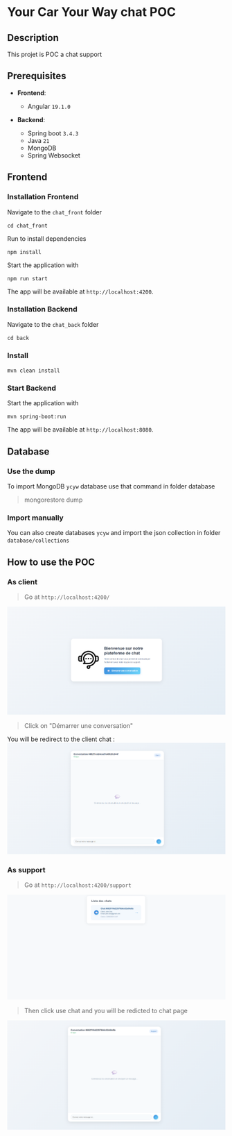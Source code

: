 # Your Car Your Way chat POC

## Description
This projet is POC a chat support 

## Prerequisites
- **Frontend**:
  - Angular  `19.1.0`
  
- **Backend**:
  - Spring boot `3.4.3` 
  - Java `21`
  - MongoDB 
  - Spring Websocket 
  

## Frontend

### Installation Frontend 

Navigate to the `chat_front` folder
```
cd chat_front
```
Run to install dependencies
``` 
npm install
``` 

Start the application with
``` 
npm run start
``` 

The app will be available at `http://localhost:4200`.


### Installation Backend

Navigate to the `chat_back` folder
```
cd back
```

### Install
```
mvn clean install
```

### Start Backend
Start the application with
``` 
mvn spring-boot:run
``` 

The app will be available at `http://localhost:8080`.

## Database  

### Use the dump

To import MongoDB `ycyw` database use that command in folder database
> mongorestore dump

### Import manually 

You can also create databases `ycyw` and import the json collection in folder `database/collections`

## How to use the POC 

### As client 
> Go at `http://localhost:4200/` 

![client home page](./resources/images/chat_client_home.png)

> Click on "Démarrer une conversation"

You will be redirect to the client chat : 
![client chat](./resources/images/chat_client.png)

### As support 

> Go at `http://localhost:4200/support` 

![client chat](./resources/images/chat_support_list.png)

> Then click use chat and you will be redicted to chat page

![client chat](./resources/images/chat_support_page.png)
